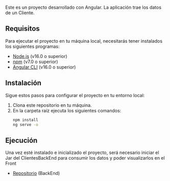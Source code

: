 
Este es un proyecto desarrollado con Angular. La aplicación trae los datos de un Cliente.

## Requisitos

Para ejecutar el proyecto en tu máquina local, necesitarás tener instalados los siguientes programas:

- [Node.js](https://nodejs.org/) (v16.0 o superior)
- [npm](https://www.npmjs.com/) (v7.0 o superior)
- [Angular CLI](https://angular.io/cli) (v16.0 o superior)

## Instalación

Sigue estos pasos para configurar el proyecto en tu entorno local:

1. Clona este repositorio en tu máquina.
2. En la carpeta raíz ejecuta los siguientes comandos:
   ```bash
   npm install
   ng serve -o

## Ejecución

Una vez esté instalado e inicializado el proyecto, será necesario iniciar el Jar del ClientesBackEnd para consumir los datos y poder visualizarlos en el Front
- [Repositorio](https://github.com/Crhistopher16/ClientesBackEnd.git) (BackEnd)
